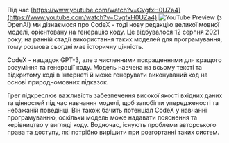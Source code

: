 <!--
date: 2025-02-02T23:23:03.997Z
-->

Під час 
[https://www.youtube.com/watch?v=CvgfxH0UZa4](https://www.youtube.com/watch?v=CvgfxH0UZa4)
![YouTube Preview](https://img.youtube.com/vi/CvgfxH0UZa4/mqdefault.jpg)
 (з OpenAI) ми дізнаємося про CodeX - тоді нову редакцію великої мовної моделі, орієнтовану на генерацію коду. Це відбувалося 12 серпня 2021 року, на ранній стадії використання таких моделей для програмування, тому розмова сьогдні має історичну цінність. 

CodeX - нащадок GPT-3, але з численними покращеннями для кращого розуміння та генерації коду. Модель навчена на всьому тексті та відкритому коді в Інтернеті й може генерувати виконуваний код на основі природномовних підказок.

Грег підкреслює важливість забезпечення високої якості вхідних даних та цінностей під час навчання моделі, щоб запобігти упередженості та небажаній поведінці. Він також бачить потенціал CodeX у навчанні програмуванню, оскільки модель може надавати пояснення та керівництво у вигляді коду. Водночас, існують проблеми авторського права та доступу, які потрібно вирішити при розгортанні таких систем.